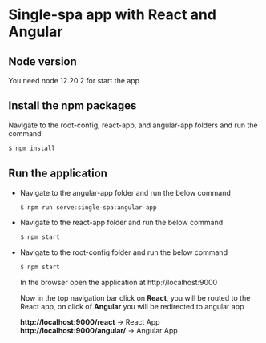 # Single-spa app with React and Angular

## Node version
You need node 12.20.2 for start the app

## Install the npm packages
Navigate to the root-config, react-app, and angular-app folders and run the command
```js
$ npm install
```

## Run the application

- Navigate to the angular-app folder and run the below command
  ```js
  $ npm run serve:single-spa:angular-app
  ```
- Navigate to the react-app folder and run the below command
  ```js
  $ npm start
  ```
- Navigate to the root-config folder and run the below command
  ```js
  $ npm start
  ```
  
  In the browser open the application at http://localhost:9000
  
  Now in the top navigation bar click on **React**, you will be routed to the React app, on click of **Angular** you will be redirected to angular app
  
  **http://localhost:9000/react** -> React App
  **http://localhost:9000/angular/** -> Angular App
